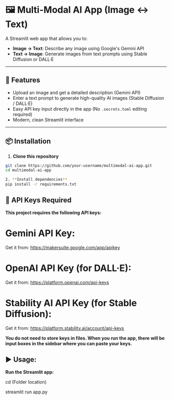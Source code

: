 # 🖼️ Multi-Modal AI App (Image ↔ Text)

A Streamlit web app that allows you to:
- **Image → Text**: Describe any image using Google's Gemini API  
- **Text → Image**: Generate images from text prompts using Stable Diffusion or DALL·E  

---

## 🚀 Features
- Upload an image and get a detailed description (Gemini API)
- Enter a text prompt to generate high-quality AI images (Stable Diffusion / DALL·E)
- Easy API key input directly in the app (No `.secrets.toml` editing required)
- Modern, clean Streamlit interface

---

## 📦 Installation

1. **Clone this repository**
```bash
git clone https://github.com/your-username/multimodal-ai-app.git
cd multimodal-ai-app

2. **Install dependencies**
pip install -r requirements.txt
```

## 🔑 API Keys Required

**This project requires the following API keys:**

# Gemini API Key:

Get it from: https://makersuite.google.com/app/apikey

# OpenAI API Key (for DALL·E):

Get it from: https://platform.openai.com/api-keys

# Stability AI API Key (for Stable Diffusion):

Get it from: https://platform.stability.ai/account/api-keys

**You do not need to store keys in files. When you run the app, there will be input boxes in the sidebar where you can paste your keys.**

## ▶️ Usage:
**Run the Streamlit app:**

cd (Folder location)

streamlit run app.py
